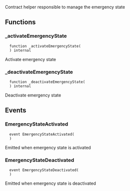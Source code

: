 
Contract helper responsible to manage the emergency state

## Functions
### _activateEmergencyState
```solidity
  function _activateEmergencyState(
  ) internal
```
Activate emergency state



### _deactivateEmergencyState
```solidity
  function _deactivateEmergencyState(
  ) internal
```
Deactivate emergency state



## Events
### EmergencyStateActivated
```solidity
  event EmergencyStateActivated(
  )
```

Emitted when emergency state is activated

### EmergencyStateDeactivated
```solidity
  event EmergencyStateDeactivated(
  )
```

Emitted when emergency state is deactivated

